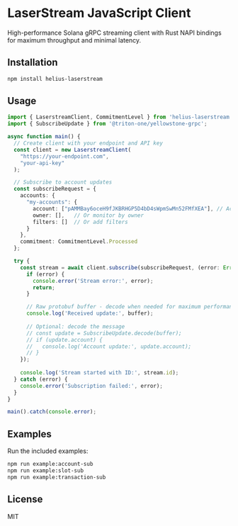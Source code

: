 # LaserStream JavaScript Client

High-performance Solana gRPC streaming client with Rust NAPI bindings for maximum throughput and minimal latency.

## Installation

```bash
npm install helius-laserstream
```

## Usage

```typescript
import { LaserstreamClient, CommitmentLevel } from 'helius-laserstream';
import { SubscribeUpdate } from '@triton-one/yellowstone-grpc';

async function main() {
  // Create client with your endpoint and API key
  const client = new LaserstreamClient(
    "https://your-endpoint.com",
    "your-api-key"
  );

  // Subscribe to account updates
  const subscribeRequest = {
    accounts: { 
      "my-accounts": {
        account: ["pAMMBay6oceH9fJKBRHGP5D4bD4sWpmSwMn52FMfXEA"], // Account to monitor
        owner: [],   // Or monitor by owner
        filters: []  // Or add filters
      }
    },
    commitment: CommitmentLevel.Processed
  };

  try {
    const stream = await client.subscribe(subscribeRequest, (error: Error | null, buffer: Buffer) => {
      if (error) {
        console.error('Stream error:', error);
        return;
      }

      // Raw protobuf buffer - decode when needed for maximum performance
      console.log('Received update:', buffer);
      
      // Optional: decode the message
      // const update = SubscribeUpdate.decode(buffer);
      // if (update.account) {
      //   console.log('Account update:', update.account);
      // }
    });
    
    console.log('Stream started with ID:', stream.id);
  } catch (error) {
    console.error('Subscription failed:', error);
  }
}

main().catch(console.error);
```

## Examples

Run the included examples:

```bash
npm run example:account-sub
npm run example:slot-sub  
npm run example:transaction-sub
```

## License

MIT
